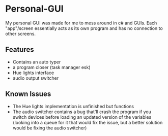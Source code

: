 # Personal-GUI
My personal GUI was made for me to mess around in c# and GUIs. Each "app"/screen essentially acts as its own program and has no connection to other screens.
## Features
* Contains an auto typer
* a program closer (task manager esk)
* Hue lights interface
* audio output switcher
## Known Issues
* The Hue lights implementation is unfinished but functions
* The audio switcher contains a bug that'll crash the program if you switch devices before loading an updated version of the variables (looking into a queue for it that would fix the issue, but a better solution would be fixing the audio switcher)
